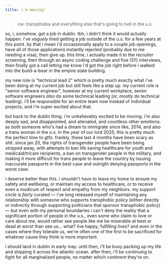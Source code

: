 ```yaml
---
title: i'm moving!
---
```


> cw: transphobia and everything else that's going to hell in the u.s.

so, i, somehow, got a job in dublin. tbh, i didn't think it would actually
happen. i've _vaguely_ tried getting a job outside of the u.s. for a few years
at this point. by that i mean i'd occassionally apply to a couple job openings,
have all of those applications instantly rejected (probably due to me needing a
visa), then give up. this time, i actually made it to the recruiter screening,
then through an async coding challenge and five (5!!) interviews, then finally
got a call letting me know i'd got the job right before i walked into the
build-a-bear in the empire state building.

my new role is "technical lead 2" which is pretty much exactly what i've been
doing at my current job but still feels like a step up. my current role is
"senior software engineer", however at my current workplace, senior software
engineers _also_ do some technical leading (or, _mostly_ do technical leading).
i'll be responsible for an entire team now instead of individual projects, and
i'm super excited about that.

but back to the dublin thing. i'm unbelievably excited to be moving. i'm also
deeply sad, and disappointed, and alienated, and countless other emotions. as
both someone who's had a dream to immigrate since like, 2014, and also a trans
woman in the u.s. in the year of our lord 2025, this is pretty much the perfect
time to gtfo. frankly, these last 4 months have been scary as shit. since jan
20, the rights of transgender people have been being stripped away, with
attempts to ban life saving healthcare for youth and medicaid/tricare
recipients, a ban on transgender people in the military, and making it more
difficult for trans people to leave the country by issuing inaccurate passports
in the best case and outright denying passports in the worst case.

i deserve better than this. i shouldn't have to leave my home to ensure my
safety and wellbeing, or maintain my access to healthcare, or to receive even a
modicum of respect and empathy from my neighbors. my support circle is _fairly_
curated — i've long released myself of maintaining any relationship with someone
who supports transphobic policy (either directly or indirectly through
supporting politicians that sponsor transphobic policy) — but even with my
personal boundaries i can't deny the reality that a significant portion of
people in the u.s., even some who claim to love or care about me, would rather
see people like me be miserable at best or dead at worst than see us... what?
live happy, fulfilling lives? and even in the cases where they tolerate us,
we're often one of the first to be sacrificed for whatever cause they think is
more important.

i should land in dublin in early may. until then, i'll be busy packing up my
life and shipping it across the atlantic ocean. after then, i'll be continuing
to fight for all marginalized people, no matter which continent they're on.

